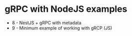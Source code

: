 # gRPC with NodeJS examples

- 8 - NestJS + gRPC with metadata
- 9 - Minimum example of working with gRCP (JS)

